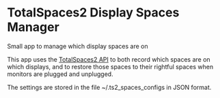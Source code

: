 TotalSpaces2 Display Spaces Manager
===================================

Small app to manage which display spaces are on

This app uses the [TotalSpaces2 API](https://github.com/binaryage/totalspaces2-api/blob/master/ruby/lib/TSLib.h) 
to both record which spaces are on which displays, 
and to restore those spaces to their rightful spaces when monitors are plugged and
unplugged.

The settings are stored in the file ~/.ts2_spaces_configs in JSON format.
